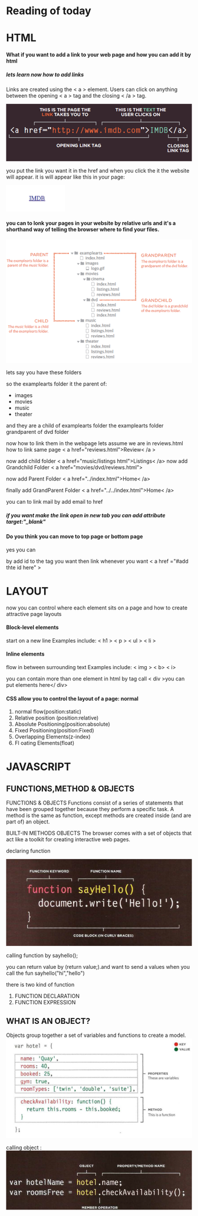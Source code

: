 # Reading of today

# HTML

#### What if you want to add a link to your web page and how you can add it by html

##### lets learn now how to add links

Links are created using the < a > element. Users can click on anything
between the opening < a > tag and the closing < /a > tag.

![link](images04/link.png)

you put the link you want it in the href and when you click the it the website will appear. 
it is will appear like this in your page:

![link1](images04/link1.png)

#### you can to lonk your pages in your website by relative urls and it's a shorthand way of telling the browser where to find your files.

![rel-link](images04/rel-link.png)

lets say you have these folders

so the examplearts folder it the parent of:
* images
* movies
* music
* theater 

and they are a child of examplearts folder
the examplearts folder grandparent of dvd folder

now how to link them in the webpage
lets assume we are in reviews.html how to link same page < a href="reviews.html">Review< /a >

now add child folder < a href="music/listings html">Listings< /a>
 now add Grandchild Folder < a href="movies/dvd/reviews.html">

 now add Parent Folder < a href="../index.html">Home< /a>

 finally add GrandParent Folder < a href="../../index.html">Home< /a>

 you can to link mail by add email to href

 ##### if you want make the link open in new tab you can add attribute  target:"_blank"


 #### Do you think you can move to top page or bottom page 

 yes you can 

 by add id to the tag you want then link whenever you want < a href ="#add thte id here" >

 # LAYOUT

 now you can control where each element sits
on a page and how to create attractive
page layouts

#### Block-level elements
start on a new line
Examples include:
< h1 > < p > < ul > < li >

#### Inline elements
flow in between
surrounding text
Examples include:
< img > < b> < i>

you can contain more than one element in html by tag call < div >you can put elements here</ div>


#### CSS allow you to control the layout of a page: normal

1. normal flow(position:static)
2.  Relative position (position:relative)
3. Absolute Positioning(position:absolute)
4. Fixed Positioning(position:Fixed)
5. Overlapping Elements(z-index)
6. Fl oating Elements(float)

# JAVASCRIPT

## FUNCTIONS,METHOD & OBJECTS
FUNCTIONS & OBJECTS 
Functions consist of a series of statements  that have been grouped together because they perform a specific task.
A method is the same as function, except methods are created inside (and are part of) an object.

BUILT-IN METHODS OBJECTS
 The browser comes with a set of objects that act like a toolkit for creating interactive web pages.

 declaring function
 
 ![fun](images04/fun.png)

 calling function by sayhello();

 you can return value by (return value;).and want to send a values when you call the fun sayhello("hi","hello")

 there is two kind of function
 1. FUNCTION DECLARATION
 2. FUNCTION EXPRESSION

 ## WHAT IS AN OBJECT?
 Objects group together a set of variables and functions to create a model.
  ![obj](images04/obj.png)

  calling object :
    ![callobj](images04/callobj.png)